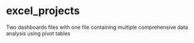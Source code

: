 # excel_projects
Two dashboards files with one file containing multiple comprehensive data analysis using pivot tables
